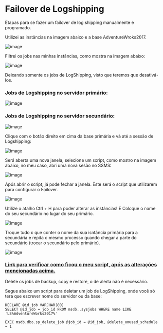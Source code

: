 # Failover de Logshipping
Etapas para se fazer um failover de log shipping manualmente e programado.

Utilizei as instâncias na imagem abaixo e a base AdventureWroks2017.

![image](https://user-images.githubusercontent.com/100159466/203073549-1f70ff2e-baef-4a1b-b193-0130e522babe.png)

Filtrei os jobs nas minhas instâncias, como mostra na imagem abaixo:

![image](https://user-images.githubusercontent.com/100159466/203074013-dfdb9158-7051-47cf-83ed-87e581794a10.png)

Deixando somente os jobs de LogShipping, visto que teremos que desativá-los.

### Jobs de Logshipping no servidor primário:

![image](https://user-images.githubusercontent.com/100159466/203074060-8926930b-e5dc-4677-8a34-b6ca7572e33c.png)

### Jobs de Logshipping no servidor secundário:

![image](https://user-images.githubusercontent.com/100159466/203074250-9ee34231-8333-4337-8c5a-db8695b832f6.png)

Clique com o botão direito em cima da base primária e vá até a sessão de Logshipping:

![image](https://user-images.githubusercontent.com/100159466/203075056-7dee8432-f5c3-4a6c-bddd-56020e0fabac.png)

Será aberta uma nova janela, selecione um script, como mostro na imagem abaixo, no meu caso, abri uma nova sesão no SSMS:

![image](https://user-images.githubusercontent.com/100159466/203075404-876a3341-1040-45d1-9e27-3b16215a92a8.png)

Após abrir o script, já pode fechar a janela. Este será o script que utilizarem para configurar o Failover.

![image](https://user-images.githubusercontent.com/100159466/203075770-182f4847-d2b7-4287-b2c4-6d1f53b0312f.png)

Utilize o atalho Ctrl + H para poder alterar as instâncias! E Coloque o nome do seu secundário no lugar do seu primário.

![image](https://user-images.githubusercontent.com/100159466/203076995-d8e3eb6d-7857-4f36-8838-485aae8f1250.png)

Troque tudo o que conter o nome da sua isntância primária para a secundária e repita o mesmo processo quando chegar a parte do secundário (trocar o secundário pelo primário).

![image](https://user-images.githubusercontent.com/100159466/203077831-b8deb419-42a7-4430-8b59-648d0f3b089e.png)

### [Link para verificar como ficou o meu script, após as alterações mencionadas acima.](https://github.com/CloretoJannuzzi/Failover-LogShipping/blob/main/failover.sql)

Delete os jobs de backup, copy e restore, o de alerta não é necessário.

Segue abaixo um script para deletar um job de LogShipping, onde você só tera que escrever nome do servidor ou da base:

    
    DECLARE @id_job VARCHAR(80)
    SELECT @id_job = job_id FROM msdb..sysjobs WHERE name LIKE 'LS%AdventureWorks2017%'

    EXEC msdb.dbo.sp_delete_job @job_id = @id_job, @delete_unused_schedule = 1
